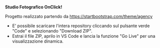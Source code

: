 **Studio Fotografico OnClick!**

Progetto realizzato partendo da https://startbootstrap.com/theme/agency

* E' possibile scaricare l'intera repository cliccando sul pulsante verde "Code" e selezionando "Download ZIP".
* Estrai il file ZIP, aprilo in VS Code e lancia la funzione "Go Live" per una visualizzazione dinamica.



